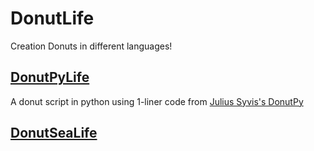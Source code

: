 # DonutLife
Creation Donuts in different languages!

## [DonutPyLife](https://github.com/RusMermaid/DonutLife/blob/main/DonutPyLife/main.py)
A donut script in python using 1-liner code from [Julius Syvis's DonutPy](https://github.com/Julius-Syvis/DonutPy)

## [DonutSeaLife](https://github.com/RusMermaid/DonutLife/blob/main/DonutSeaLife/main.c)
